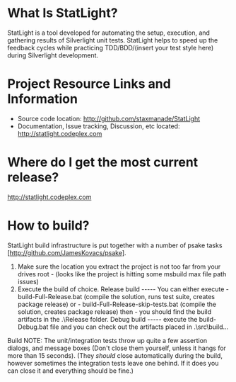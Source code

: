 What Is StatLight?
=========================
StatLight is a tool developed for automating the setup, execution, and gathering results of 
Silverlight unit tests. StatLight helps to speed up the feedback cycles while practicing 
TDD/BDD/(insert your test style here) during Silverlight development.


Project Resource Links and Information
=========================
- Source code location: http://github.com/staxmanade/StatLight
- Documentation, Issue tracking, Discussion, etc located: http://statlight.codeplex.com

Where do I get the most current release?
=========================
http://statlight.codeplex.com

How to build?
=========================
StatLight build infrastructure is put together with a number of psake tasks [http://github.com/JamesKovacs/psake].

1. Make sure the location you extract the project is not too far from your drives 
   root - (looks like the project is hitting some msbuild max file path issues)
2. Execute the build of choice.
   Release build ----- You can either execute 
                  - build-Full-Release.bat (compile the solution, runs test suite, creates package release)
                  or
                  - build-Full-Release-skip-tests.bat (compile the solution, creates package release)
                  then
                  - you should find the build artifacts in the .\Release folder.
   Debug build   ----- execute the build-Debug.bat file and you can check out the 
                       artifacts placed in .\src\build...

Build NOTE:
      The unit/integration tests throw up quite a few assertion dialogs, and message boxes (Don't close them yourself, unless it hangs for more than 15 seconds). (They _should_ close automatically during the build, however sometimes the integration tests leave one behind. If it does you can close it and everything should be fine.)
